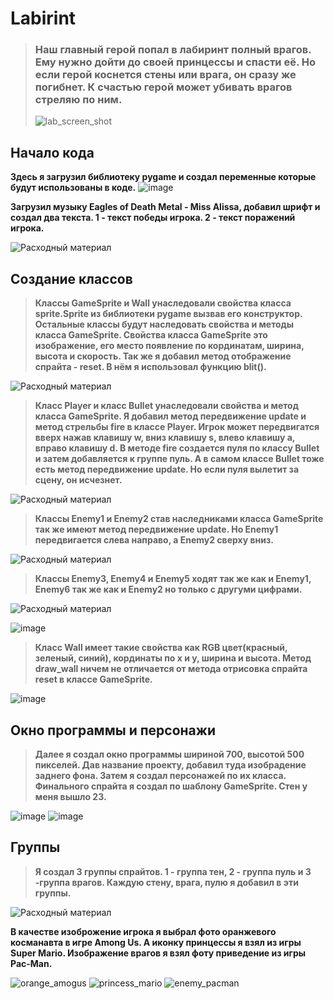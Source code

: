 # Labirint

> ### Наш главный герой попал в лабиринт полный врагов. Ему нужно дойти до своей принцессы и спасти её. Но если герой коснется стены или врага, он сразу же погибнет. К счастью герой может убивать врагов стреляю по ним.
> ![lab_screen_shot](https://user-images.githubusercontent.com/111111384/184305973-8484db1b-ae1a-4351-80b4-b44ad77c7b51.PNG)

## Начало кода
**Здесь я загрузил библиотеку pygame и создал переменные которые будут использованы в коде.**
![image](https://user-images.githubusercontent.com/111111384/184309272-7a9a5e7e-f7e9-4659-9c89-cd0b50d0bfdb.png)

**Загрузил музыку Eagles of Death Metal - Miss Alissa, добавил шрифт и создал два текста. 1 - текст победы игрока. 2 - текст поражений игрока.**

![Расходный материал](https://user-images.githubusercontent.com/111111384/184553611-68fb0656-7b17-4004-83d1-9a56b9913275.png)


## Создание классов

> **Классы GameSprite и Wall унаследовали свойства класса sprite.Sprite из библиотеки pygame вызвав его конструктор. Остальные классы будут наследовать свойства и методы класса GameSprite. Свойства класса GameSprite это изображение, его место появление по кординатам, ширина, высота и скорость. Так же я добавил метод отображение спрайта - reset. В нём я использовал функцию blit().**

![Расходный материал](https://user-images.githubusercontent.com/111111384/184553954-8a15105d-11a1-43c4-98af-aa337b92cc07.png)

> **Класс Player и класс Bullet унаследовали свойства и метод класса GameSprite. Я добавил метод передвижение update и метод стрельбы fire в классе Player. Игрок может передвигатся вверх нажав клавишу w, вниз клавишу s, влево клавишу a, вправо клавишу d. В методе fire создается пуля по классу Bullet и затем добавляется к группе пуль. А в самом классе Bullet тоже есть метод передвижение update. Но если пуля вылетит за сцену, он исчезнет.**

![Расходный материал](https://user-images.githubusercontent.com/111111384/184554189-bf8c53d4-9841-467a-9693-3872d99501eb.png)

> **Классы Enemy1 и Enemy2 став наследниками класса GameSprite так же имеют метод передвижение update. Но Enemy1 передвигается слева направо, а Enemy2 сверху вниз.**

![Расходный материал](https://user-images.githubusercontent.com/111111384/184554327-8f265928-67b7-4ba7-80e5-e973fe2bb69e.png)

> **Классы Enemy3, Enemy4 и Enemy5 ходят так же как и Enemy1, Enemy6 так же как и Enemy2 но только с другуми цифрами.**

![Расходный материал](https://user-images.githubusercontent.com/111111384/184554569-01584965-2684-4478-ad90-b345b445589b.png)

![image](https://user-images.githubusercontent.com/111111384/184554507-41423b7c-ad9b-4155-b6db-6a2ba8a2d43a.png)

> **Класс Wall имеет такие свойства как RGB цвет(красный, зеленый, синий), кординаты по х и у, ширина и высота. Метод draw_wall ничем не отличается от метода отрисовка спрайта reset в классе GameSprite.**

![image](https://user-images.githubusercontent.com/111111384/184554694-563d3c2e-489c-416e-8de3-7c98d5aeebd7.png)

## Окно программы и персонажи

> **Далее я создал окно программы шириной 700, высотой 500 пикселей. Дав название проекту, добавил туда изобрадение заднего фона. Затем я создал персонажей по их класса. Финального спрайта я создал по шаблону GameSprite. Стен у меня вышло 23.**

![image](https://user-images.githubusercontent.com/111111384/184554840-781347a7-4bf0-4905-b179-1543718f3ee1.png)
![image](https://user-images.githubusercontent.com/111111384/184554869-ac319f95-580c-47cc-b9ae-2bb69f0ca803.png)

## Группы

> **Я создал 3 группы спрайтов. 1 - группа тен, 2 - группа пуль и 3 -группа врагов. Каждую стену, врага, пулю я добавил в эти группы.**

![Расходный материал](https://user-images.githubusercontent.com/111111384/184555007-2ea39255-f943-4963-9f0a-48cfc8870140.png)









**В качестве изоброжение игрока я выбрал фото оранжевого косманавта в игре Among Us. А иконку принцессы я взял из игры Super Mario. Изображение врагов я взял фоту 
приведение из игры Pac-Man.**

![orange_amogus](https://user-images.githubusercontent.com/111111384/184306448-20c3dfb0-8670-4573-ad6d-e0f469a58062.png)
![princess_mario](https://user-images.githubusercontent.com/111111384/184305169-2313b9cd-ec2d-4718-bd5c-e9b7f5147d27.jpg)
![enemy_pacman](https://user-images.githubusercontent.com/111111384/184305149-bc3862ee-b407-4d4d-9e26-1331a19df290.jpg)

